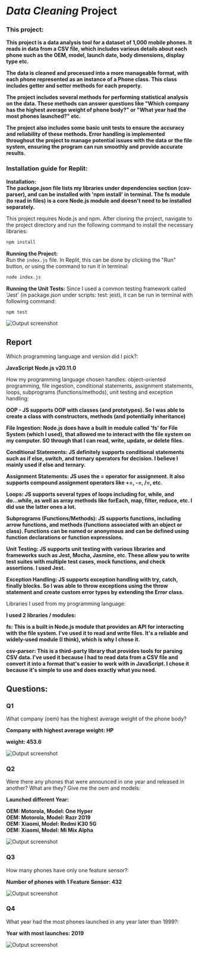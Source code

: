 # *Data Cleaning* Project

### This project:

**This project is a data analysis tool for a dataset of 1,000 mobile phones. It reads in data from a CSV file, which includes various details about each phone such as the OEM, model, launch date, body dimensions, display type etc.**

**The data is cleaned and processed into a more manageable format, with each phone represented as an instance of a Phone class. This class includes getter and setter methods for each property.**

**The project includes several methods for performing statistical analysis on the data. These methods can answer questions like "Which company has the highest average weight of phone body?" or "What year had the most phones launched?" etc.**

**The project also includes some basic unit tests to ensure the accuracy and reliability of these methods. Error handling is implemented throughout the project to manage potential issues with the data or the file system, ensuring the program can run smoothly and provide accurate results.**

### Installation guide for Replit:

**Installation:**  
**The package.json file lists my libraries under dependencies section (csv-parser), and can be installed with 'npm install' in terminal. The fs module (to read in files) is a core Node.js module and doesn't need to be installed separately.**  

This project requires Node.js and npm. After cloning the project, navigate to the project directory and run the following command to install the necessary libraries:

```bash
npm install
```

**Running the Project:**  
Run the `index.js` file. In Replit, this can be done by clicking the "Run" button, or using the command to run it in terminal:  

```bash
node index.js
```

**Running the Unit Tests:** 
Since I used a common testing framework called 'Jest' (in package.json under scripts: test: jest), it can be run in terminal with following command:  

```bash
npm test
```

![Output screenshot](./unit-tests.jpg)


## Report

Which programming language and version did I pick?:

**JavaScript Node.js v20.11.0**

How my programming language chosen handles: object-oriented programming, file ingestion, conditional statements, assignment statements, loops, subprograms (functions/methods), unit testing and exception handling:

**OOP - JS supports OOP with classes (and prototypes). So I was able to create a class with constructors, methods (and potentially inheritance)**

**File Ingestion: Node.js does have a built in module called 'fs' for File System (which I used), that allowed me to interact with the file system on my computer. SO through that I can read, write, update, or delete files.**

**Conditional Statements: JS definitely supports conditional statements such as if else, switch, and ternary operators for decision. I believe I mainly used if else and ternary.**

**Assignment Statements: JS uses the = operator for assignment. It also supports compound assignment operators like +=, -=, /=, etc.**

**Loops: JS supports several types of loops including for, while, and do...while, as well as array methods like forEach, map, filter, reduce, etc. I did use the latter ones a lot.**

**Subprograms (Functions/Methods): JS supports functions, including arrow functions, and methods (functions associated with an object or class). Functions can be named or anonymous and can be defined using function declarations or function expressions.**

**Unit Testing: JS supports unit testing with various libraries and frameworks such as Jest, Mocha, Jasmine, etc. These allow you to write test suites with multiple test cases, mock functions, and check assertions. I used Jest.**

**Exception Handling: JS supports exception handling with try, catch, finally blocks. So I was able to throw exceptions using the throw statement and create custom error types by extending the Error class.**

Libraries I used from my programming language:

**I used 2 libraries / modules:**

**fs: This is a built in Node.js module that provides an API for interacting with the file system. I've used it to read and write files. It's a reliable and widely-used module (I think), which is why I chose it.**

**csv-parser: This is a third-party library that provides tools for parsing CSV data. I've used it because I had to read data from a CSV file and convert it into a format that's easier to work with in JavaScript. I chose it because it's simple to use and does exactly what you need.**

## Questions:
### Q1
What company (oem) has the highest average weight of the phone body?

**Company with highest average weight: HP**

**weight: 453.6**

![Output screenshot](./Q1.jpg)

### Q2
Were there any phones that were announced in one year and released in another? What are they? Give me the oem and models:


**Launched different Year:**

**OEM: Motorola, Model: One Hyper**  
**OEM: Motorola, Model: Razr 2019**  
**OEM: Xiaomi, Model: Redmi K30 5G**  
**OEM: Xiaomi, Model: Mi Mix Alpha**  


![Output screenshot](./Q2.jpg)


### Q3
How many phones have only one feature sensor?:

**Number of phones with 1 Feature Sensor: 432**

![Output screenshot](./Q3.jpg)

### Q4
What year had the most phones launched in any year later than 1999?:

**Year with most launches: 2019**

![Output screenshot](./Q4.jpg)
